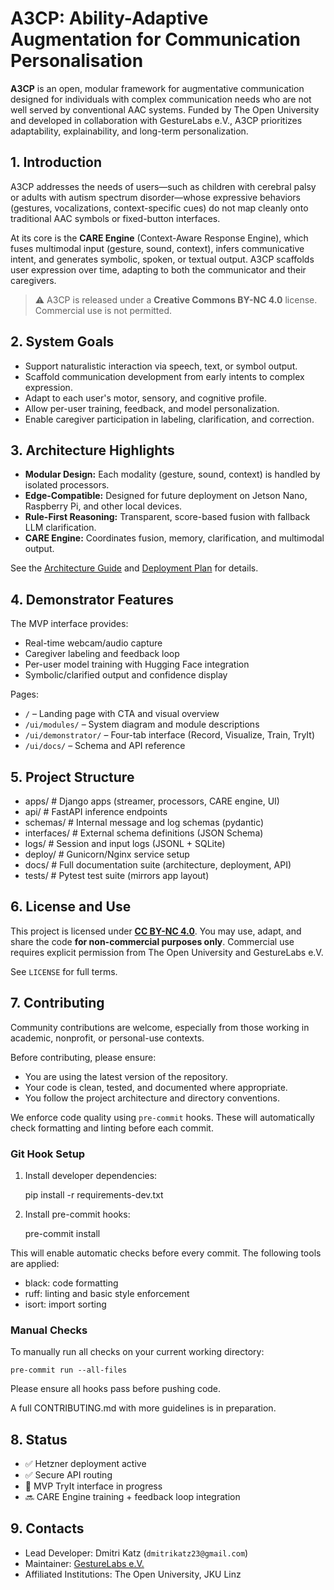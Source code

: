 # A3CP: Ability-Adaptive Augmentation for Communication Personalisation

**A3CP** is an open, modular framework for augmentative communication designed for individuals with complex communication needs who are not well served by conventional AAC systems. Funded by The Open University and developed in collaboration with GestureLabs e.V., A3CP prioritizes adaptability, explainability, and long-term personalization.

## 1. Introduction

A3CP addresses the needs of users—such as children with cerebral palsy or adults with autism spectrum disorder—whose expressive behaviors (gestures, vocalizations, context-specific cues) do not map cleanly onto traditional AAC symbols or fixed-button interfaces.

At its core is the **CARE Engine** (Context-Aware Response Engine), which fuses multimodal input (gesture, sound, context), infers communicative intent, and generates symbolic, spoken, or textual output. A3CP scaffolds user expression over time, adapting to both the communicator and their caregivers.

> ⚠️ A3CP is released under a **Creative Commons BY-NC 4.0** license. Commercial use is not permitted.

## 2. System Goals

- Support naturalistic interaction via speech, text, or symbol output.
- Scaffold communication development from early intents to complex expression.
- Adapt to each user's motor, sensory, and cognitive profile.
- Allow per-user training, feedback, and model personalization.
- Enable caregiver participation in labeling, clarification, and correction.

## 3. Architecture Highlights

- **Modular Design:** Each modality (gesture, sound, context) is handled by isolated processors.
- **Edge-Compatible:** Designed for future deployment on Jetson Nano, Raspberry Pi, and other local devices.
- **Rule-First Reasoning:** Transparent, score-based fusion with fallback LLM clarification.
- **CARE Engine:** Coordinates fusion, memory, clarification, and multimodal output.

See the [Architecture Guide](docs/ARCHITECTURE.md) and [Deployment Plan](docs/DEPLOYMENT.md) for details.

## 4. Demonstrator Features

The MVP interface provides:

- Real-time webcam/audio capture
- Caregiver labeling and feedback loop
- Per-user model training with Hugging Face integration
- Symbolic/clarified output and confidence display

Pages:
- `/` – Landing page with CTA and visual overview
- `/ui/modules/` – System diagram and module descriptions
- `/ui/demonstrator/` – Four-tab interface (Record, Visualize, Train, TryIt)
- `/ui/docs/` – Schema and API reference

## 5. Project Structure
- apps/ # Django apps (streamer, processors, CARE engine, UI)
- api/ # FastAPI inference endpoints
- schemas/ # Internal message and log schemas (pydantic)
- interfaces/ # External schema definitions (JSON Schema)
- logs/ # Session and input logs (JSONL + SQLite)
- deploy/ # Gunicorn/Nginx service setup
- docs/ # Full documentation suite (architecture, deployment, API)
- tests/ # Pytest test suite (mirrors app layout)


## 6. License and Use

This project is licensed under **[CC BY-NC 4.0](https://creativecommons.org/licenses/by-nc/4.0/)**. You may use, adapt, and share the code **for non-commercial purposes only**. Commercial use requires explicit permission from The Open University and GestureLabs e.V.

See `LICENSE` for full terms.


## 7. Contributing

Community contributions are welcome, especially from those working in academic, nonprofit, or personal-use contexts.

Before contributing, please ensure:

- You are using the latest version of the repository.
- Your code is clean, tested, and documented where appropriate.
- You follow the project architecture and directory conventions.

We enforce code quality using `pre-commit` hooks. These will automatically check formatting and linting before each commit.

### Git Hook Setup

1. Install developer dependencies:

    pip install -r requirements-dev.txt

2. Install pre-commit hooks:

    pre-commit install

This will enable automatic checks before every commit. The following tools are applied:

- black: code formatting
- ruff: linting and basic style enforcement
- isort: import sorting

### Manual Checks

To manually run all checks on your current working directory:

    pre-commit run --all-files

Please ensure all hooks pass before pushing code.

A full CONTRIBUTING.md with more guidelines is in preparation.



## 8. Status

- ✅ Hetzner deployment active
- ✅ Secure API routing
- 🔧 MVP TryIt interface in progress
- 🔜 CARE Engine training + feedback loop integration

## 9. Contacts

- Lead Developer: Dmitri Katz (`dmitrikatz23@gmail.com`)
- Maintainer: [GestureLabs e.V.](https://gesturelabs.org)
- Affiliated Institutions: The Open University, JKU Linz
